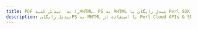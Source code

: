 ---title: PDF را به  تبدیل کنیدMHTML، PS به MHTML مبدل رایگان یا Perl SDKdescription: تبدیل رایگانPS به MHTML با استفاده از Perl Cloud APIs & SDK همچنین اسناد PDF را در Cloud ایجاد، ویرایش و رندر کنید.---